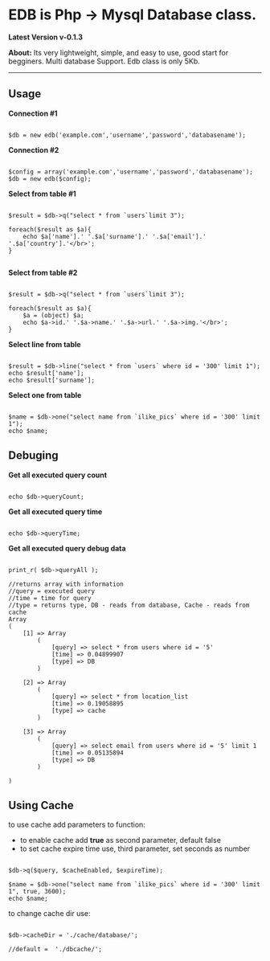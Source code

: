 # EDB is Php -> Mysql Database class. #

**Latest Version v-0.1.3**


**About:** Its very lightweight, simple, and easy to use, good start for begginers. Multi database Support. Edb class is only 5Kb.

---


## Usage ##


**Connection #1**
```

$db = new edb('example.com','username','password','databasename');

```

**Connection #2**
```

$config = array('example.com','username','password','databasename');
$db = new edb($config);

```
**Select from table #1**
```

$result = $db->q("select * from `users`limit 3");

foreach($result as $a){
	echo $a['name'].' '.$a['surname'].' '.$a['email'].' '.$a['country'].'</br>';
}


```


**Select from table #2**
```

$result = $db->q("select * from `users`limit 3");

foreach($result as $a){
	$a = (object) $a;
	echo $a->id.' '.$a->name.' '.$a->url.' '.$a->img.'</br>';
}

```

**Select line from table**
```

$result = $db->line("select * from `users` where id = '300' limit 1");
echo $result['name']; 
echo $result['surname']; 

```


**Select one from table**
```

$name = $db->one("select name from `ilike_pics` where id = '300' limit 1");
echo $name;

```
## Debuging ##

**Get all executed query count**
```

echo $db->queryCount;

```

**Get all executed query time**
```

echo $db->queryTime;

```

**Get all executed query debug data**
```

print_r( $db->queryAll );

//returns array with information
//query = executed query
//time = time for query
//type = returns type, DB - reads from database, Cache - reads from cache
Array
(
    [1] => Array
        (
            [query] => select * from users where id = '5'
            [time] => 0.04899907
            [type] => DB
        )
 
    [2] => Array
        (
            [query] => select * from location_list 
            [time] => 0.19058895
            [type] => cache
        )
 
    [3] => Array
        (
            [query] => select email from users where id = '5' limit 1
            [time] => 0.05135894
            [type] => DB
        )
 
)
```



## Using Cache ##

to use cache add parameters to function:
  * to enable cache add **true** as second parameter, default false
  * to set cache expire time use, third parameter, set seconds as number

```

$db->q($query, $cacheEnabled, $expireTime);

$name = $db->one("select name from `ilike_pics` where id = '300' limit 1", true, 3600);
echo $name;

```

to change cache dir use:


```

$db->cacheDir = './cache/database/';

//default =  './dbcache/';

```